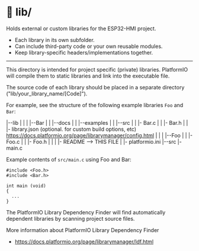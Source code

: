# 📁 lib/

Holds external or custom libraries for the ESP32-HMI project.

- Each library in its own subfolder.  
- Can include third-party code or your own reusable modules.  
- Keep library-specific headers/implementations together.
---
This directory is intended for project specific (private) libraries.
PlatformIO will compile them to static libraries and link into the executable file.

The source code of each library should be placed in a separate directory
("lib/your_library_name/[Code]").

For example, see the structure of the following example libraries `Foo` and `Bar`:

|--lib
|  |
|  |--Bar
|  |  |--docs
|  |  |--examples
|  |  |--src
|  |     |- Bar.c
|  |     |- Bar.h
|  |  |- library.json (optional. for custom build options, etc) https://docs.platformio.org/page/librarymanager/config.html
|  |
|  |--Foo
|  |  |- Foo.c
|  |  |- Foo.h
|  |
|  |- README --> THIS FILE
|
|- platformio.ini
|--src
   |- main.c

Example contents of `src/main.c` using Foo and Bar:
```
#include <Foo.h>
#include <Bar.h>

int main (void)
{
  ...
}

```

The PlatformIO Library Dependency Finder will find automatically dependent
libraries by scanning project source files.

More information about PlatformIO Library Dependency Finder
- https://docs.platformio.org/page/librarymanager/ldf.html
